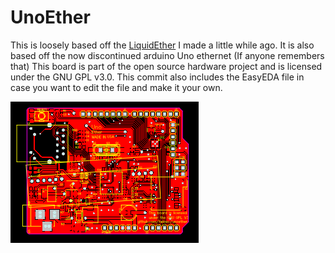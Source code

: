 # UnoEther
 This is loosely based off the [LiquidEther](https://github.com/twinec/liquidether) I made a little while ago. It is also based off the now discontinued arduino Uno ethernet (If anyone remembers that)
 This board is part of the open source hardware project and is licensed under the GNU GPL v3.0.
 This commit also includes the EasyEDA file in case you want to edit the file and make it your own.
 
 ![this is the main PCB exported as a .png from easyEDA, the gerber file is included in the code and in the releases](https://github.com/twinec/UnoEther/blob/main/PCB_Uno%20Ether_2021-03-16.png)
